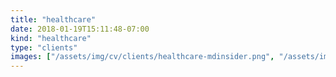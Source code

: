 ```yaml
---
title: "healthcare"
date: 2018-01-19T15:11:48-07:00
kind: "healthcare"
type: "clients"
images: ["/assets/img/cv/clients/healthcare-mdinsider.png", "/assets/img/cv/clients/healthcare-uhg.png", "/assets/img/cv/clients/healthcare-onant.png"]
---
```


